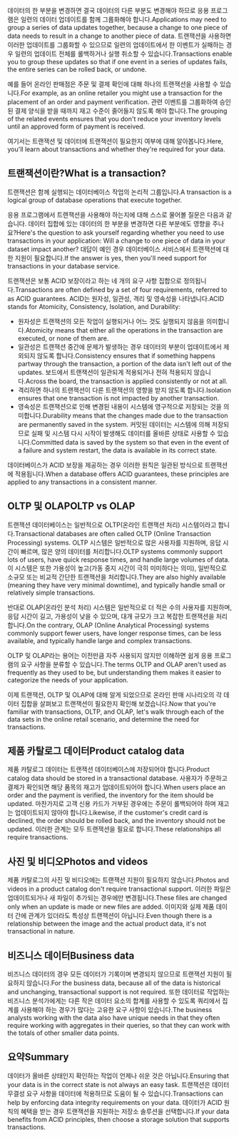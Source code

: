 <span data-ttu-id="ddba3-101">데이터의 한 부분을 변경하면 결국 데이터의 다른 부분도 변경해야 하므로 응용 프로그램은 일련의 데이터 업데이트를 함께 그룹화해야 합니다.</span><span class="sxs-lookup"><span data-stu-id="ddba3-101">Applications may need to group a series of data updates together, because a change to one piece of data needs to result in a change to another piece of data.</span></span> <span data-ttu-id="ddba3-102">트랜잭션을 사용하면 이러한 업데이트를 그룹화할 수 있으므로 일련의 업데이트에서 한 이벤트가 실패하는 경우 일련의 업데이트 전체를 롤백하거나 실행 취소할 수 있습니다.</span><span class="sxs-lookup"><span data-stu-id="ddba3-102">Transactions enable you to group these updates so that if one event in a series of updates fails, the entire series can be rolled back, or undone.</span></span> 

<span data-ttu-id="ddba3-103">예를 들어 온라인 판매점은 주문 및 결제 확인에 대해 하나의 트랜잭션을 사용할 수 있습니다.</span><span class="sxs-lookup"><span data-stu-id="ddba3-103">For example, as an online retailer you might use a transaction for the placement of an order and payment verification.</span></span> <span data-ttu-id="ddba3-104">관련 이벤트를 그룹화하여 승인된 결제 양식을 받을 때까지 재고 수준이 줄어들지 않도록 해야 합니다.</span><span class="sxs-lookup"><span data-stu-id="ddba3-104">The grouping of the related events ensures that you don't reduce your inventory levels until an approved form of payment is received.</span></span>

<span data-ttu-id="ddba3-105">여기서는 트랜잭션 및 데이터에 트랜잭션이 필요한지 여부에 대해 알아봅니다.</span><span class="sxs-lookup"><span data-stu-id="ddba3-105">Here, you'll learn about transactions and whether they're required for your data.</span></span>

## <a name="what-is-a-transaction"></a><span data-ttu-id="ddba3-106">트랜잭션이란?</span><span class="sxs-lookup"><span data-stu-id="ddba3-106">What is a transaction?</span></span>

<span data-ttu-id="ddba3-107">트랜잭션은 함께 실행되는 데이터베이스 작업의 논리적 그룹입니다.</span><span class="sxs-lookup"><span data-stu-id="ddba3-107">A transaction is a logical group of database operations that execute together.</span></span>

<span data-ttu-id="ddba3-108">응용 프로그램에서 트랜잭션을 사용해야 하는지에 대해 스스로 물어볼 질문은 다음과 같습니다. 데이터 집합에 있는 데이터의 한 부분을 변경하면 다른 부분에도 영향을 주나요?</span><span class="sxs-lookup"><span data-stu-id="ddba3-108">Here's the question to ask yourself regarding whether you need to use transactions in your application: Will a change to one piece of data in your dataset impact another?</span></span> <span data-ttu-id="ddba3-109">대답이 예인 경우 데이터베이스 서비스에서 트랜잭션에 대한 지원이 필요합니다.</span><span class="sxs-lookup"><span data-stu-id="ddba3-109">If the answer is yes, then you'll need support for transactions in your database service.</span></span>

<span data-ttu-id="ddba3-110">트랜잭션은 보통 ACID 보장이라고 하는 네 개의 요구 사항 집합으로 정의됩니다.</span><span class="sxs-lookup"><span data-stu-id="ddba3-110">Transactions are often defined by a set of four requirements, referred to as ACID guarantees.</span></span> <span data-ttu-id="ddba3-111">ACID는 원자성, 일관성, 격리 및 영속성을 나타냅니다.</span><span class="sxs-lookup"><span data-stu-id="ddba3-111">ACID stands for Atomicity, Consistency, Isolation, and Durability:</span></span>

- <span data-ttu-id="ddba3-112">원자성은 트랜잭션의 모든 작업이 실행되거나 어느 것도 실행되지 않음을 의미합니다.</span><span class="sxs-lookup"><span data-stu-id="ddba3-112">Atomicity means that either all the operations in the transaction are executed, or none of them are.</span></span>
- <span data-ttu-id="ddba3-113">일관성은 트랜잭션 중간에 문제가 발생하는 경우 데이터의 부분이 업데이트에서 제외되지 않도록 합니다.</span><span class="sxs-lookup"><span data-stu-id="ddba3-113">Consistency ensures that if something happens partway through the transaction, a portion of the data isn't left out of the updates.</span></span> <span data-ttu-id="ddba3-114">보드에서 트랜잭션이 일관되게 적용되거나 전혀 적용되지 않습니다.</span><span class="sxs-lookup"><span data-stu-id="ddba3-114">Across the board, the transaction is applied consistently or not at all.</span></span>
- <span data-ttu-id="ddba3-115">격리하면 하나의 트랜잭션이 다른 트랜잭션의 영향을 받지 않도록 합니다.</span><span class="sxs-lookup"><span data-stu-id="ddba3-115">Isolation ensures that one transaction is not impacted by another transaction.</span></span>
- <span data-ttu-id="ddba3-116">영속성은 트랜잭션으로 인해 변경된 내용이 시스템에 영구적으로 저장되는 것을 의미합니다.</span><span class="sxs-lookup"><span data-stu-id="ddba3-116">Durability means that the changes made due to the transaction are permanently saved in the system.</span></span> <span data-ttu-id="ddba3-117">커밋된 데이터는 시스템에 의해 저장되므로 실패 및 시스템 다시 시작이 발생해도 데이터를 올바른 상태로 사용할 수 있습니다.</span><span class="sxs-lookup"><span data-stu-id="ddba3-117">Committed data is saved by the system so that even in the event of a failure and system restart, the data is available in its correct state.</span></span>

<span data-ttu-id="ddba3-118">데이터베이스가 ACID 보장을 제공하는 경우 이러한 원칙은 일관된 방식으로 트랜잭션에 적용됩니다.</span><span class="sxs-lookup"><span data-stu-id="ddba3-118">When a database offers ACID guarantees, these principles are applied to any transactions in a consistent manner.</span></span>

## <a name="oltp-vs-olap"></a><span data-ttu-id="ddba3-119">OLTP 및 OLAP</span><span class="sxs-lookup"><span data-stu-id="ddba3-119">OLTP vs OLAP</span></span>

<span data-ttu-id="ddba3-120">트랜잭션 데이터베이스는 일반적으로 OLTP(온라인 트랜잭션 처리) 시스템이라고 합니다.</span><span class="sxs-lookup"><span data-stu-id="ddba3-120">Transactional databases are often called OLTP (Online Transaction Processing) systems.</span></span> <span data-ttu-id="ddba3-121">OLTP 시스템은 일반적으로 많은 사용자를 지원하며, 응답 시간이 빠르며, 많은 양의 데이터를 처리합니다.</span><span class="sxs-lookup"><span data-stu-id="ddba3-121">OLTP systems commonly support lots of users, have quick response times, and handle large volumes of data.</span></span> <span data-ttu-id="ddba3-122">이 시스템은 또한 가용성이 높고(가동 중지 시간이 극히 미미하다는 의미), 일반적으로 소규모 또는 비교적 간단한 트랜잭션을 처리합니다.</span><span class="sxs-lookup"><span data-stu-id="ddba3-122">They are also highly available (meaning they have very minimal downtime), and typically handle small or relatively simple transactions.</span></span>

<span data-ttu-id="ddba3-123">반대로 OLAP(온라인 분석 처리) 시스템은 일반적으로 더 적은 수의 사용자를 지원하며, 응답 시간이 길고, 가용성이 낮을 수 있으며, 대개 규모가 크고 복잡한 트랜잭션을 처리합니다.</span><span class="sxs-lookup"><span data-stu-id="ddba3-123">On the contrary, OLAP (Online Analytical Processing) systems commonly support fewer users, have longer response times, can be less available, and typically handle large and complex transactions.</span></span>

<span data-ttu-id="ddba3-124">OLTP 및 OLAP라는 용어는 이전만큼 자주 사용되지 않지만 이해하면 쉽게 응용 프로그램의 요구 사항을 분류할 수 있습니다.</span><span class="sxs-lookup"><span data-stu-id="ddba3-124">The terms OLTP and OLAP aren't used as frequently as they used to be, but understanding them makes it easier to categorize the needs of your application.</span></span> 

<span data-ttu-id="ddba3-125">이제 트랜잭션, OLTP 및 OLAP에 대해 알게 되었으므로 온라인 판매 시나리오의 각 데이터 집합을 살펴보고 트랜잭션이 필요한지 확인해 보겠습니다.</span><span class="sxs-lookup"><span data-stu-id="ddba3-125">Now that you're familiar with transactions, OLTP, and OLAP, let's walk through each of the data sets in the online retail scenario, and determine the need for transactions.</span></span>

## <a name="product-catalog-data"></a><span data-ttu-id="ddba3-126">제품 카탈로그 데이터</span><span class="sxs-lookup"><span data-stu-id="ddba3-126">Product catalog data</span></span>

<span data-ttu-id="ddba3-127">제품 카탈로그 데이터는 트랜잭션 데이터베이스에 저장되어야 합니다.</span><span class="sxs-lookup"><span data-stu-id="ddba3-127">Product catalog data should be stored in a transactional database.</span></span> <span data-ttu-id="ddba3-128">사용자가 주문하고 결제가 확인되면 해당 품목의 재고가 업데이트되어야 합니다.</span><span class="sxs-lookup"><span data-stu-id="ddba3-128">When users place an order and the payment is verified, the inventory for the item should be updated.</span></span> <span data-ttu-id="ddba3-129">마찬가지로 고객 신용 카드가 거부된 경우에는 주문이 롤백되어야 하며 재고는 업데이트되지 않아야 합니다.</span><span class="sxs-lookup"><span data-stu-id="ddba3-129">Likewise, if the customer's credit card is declined, the order should be rolled back, and the inventory should not be updated.</span></span> <span data-ttu-id="ddba3-130">이러한 관계는 모두 트랜잭션을 필요로 합니다.</span><span class="sxs-lookup"><span data-stu-id="ddba3-130">These relationships all require transactions.</span></span>

## <a name="photos-and-videos"></a><span data-ttu-id="ddba3-131">사진 및 비디오</span><span class="sxs-lookup"><span data-stu-id="ddba3-131">Photos and videos</span></span>

<span data-ttu-id="ddba3-132">제품 카탈로그의 사진 및 비디오에는 트랜잭션 지원이 필요하지 않습니다.</span><span class="sxs-lookup"><span data-stu-id="ddba3-132">Photos and videos in a product catalog don't require transactional support.</span></span> <span data-ttu-id="ddba3-133">이러한 파일은 업데이트되거나 새 파일이 추가되는 경우에만 변경됩니다.</span><span class="sxs-lookup"><span data-stu-id="ddba3-133">These files are changed only when an update is made or new files are added.</span></span> <span data-ttu-id="ddba3-134">이미지와 실제 제품 데이터 간에 관계가 있더라도 특성상 트랜잭션이 아닙니다.</span><span class="sxs-lookup"><span data-stu-id="ddba3-134">Even though there is a relationship between the image and the actual product data, it's not transactional in nature.</span></span>

## <a name="business-data"></a><span data-ttu-id="ddba3-135">비즈니스 데이터</span><span class="sxs-lookup"><span data-stu-id="ddba3-135">Business data</span></span>

<span data-ttu-id="ddba3-136">비즈니스 데이터의 경우 모든 데이터가 기록이며 변경되지 않으므로 트랜잭션 지원이 필요하지 않습니다.</span><span class="sxs-lookup"><span data-stu-id="ddba3-136">For the business data, because all of the data is historical and unchanging, transactional support is not required.</span></span> <span data-ttu-id="ddba3-137">또한 데이터로 작업하는 비즈니스 분석가에게는 다른 작은 데이터 요소의 합계를 사용할 수 있도록 쿼리에서 집계를 사용해야 하는 경우가 많다는 고유한 요구 사항이 있습니다.</span><span class="sxs-lookup"><span data-stu-id="ddba3-137">The business analysts working with the data also have unique needs in that they often require working with aggregates in their queries, so that they can work with the totals of other smaller data points.</span></span>

## <a name="summary"></a><span data-ttu-id="ddba3-138">요약</span><span class="sxs-lookup"><span data-stu-id="ddba3-138">Summary</span></span>

<span data-ttu-id="ddba3-139">데이터가 올바른 상태인지 확인하는 작업이 언제나 쉬운 것은 아닙니다.</span><span class="sxs-lookup"><span data-stu-id="ddba3-139">Ensuring that your data is in the correct state is not always an easy task.</span></span> <span data-ttu-id="ddba3-140">트랜잭션은 데이터 무결성 요구 사항을 데이터에 적용하므로 도움이 될 수 있습니다.</span><span class="sxs-lookup"><span data-stu-id="ddba3-140">Transactions can help by enforcing data integrity requirements on your data.</span></span> <span data-ttu-id="ddba3-141">데이터가 ACID 원칙의 혜택을 받는 경우 트랜잭션을 지원하는 저장소 솔루션을 선택합니다.</span><span class="sxs-lookup"><span data-stu-id="ddba3-141">If your data benefits from ACID principles, then choose a storage solution that supports transactions.</span></span>